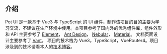 ## 介绍

Pot UI 是一款基于 Vue3 与 TypeScript 的 UI 组件，制作该项目的目的主要为学习交流，不建议在生产环境中使用。本项目参考了国内外的优秀组件库，组件外形和 API 主要参考了
[Element](https://element.eleme.cn/#/zh-CN)，
[Ant Design](https://ant-design.gitee.io/index-cn)，
[Nebular](https://akveo.github.io/nebular/docs/components/components-overview)，
[Material](https://material.angular.io/components/categorie)。
文档页面设计主要参考了 [Vant](https://youzan.github.io/vant-weapp/#/intro)。
项目的技术栈为 Vue3，TypeScript，VueRouter4。项目涉及到的技术请看本人的[技术博客](https://www.yuque.com/yikezaozi/vwbl0d/moa7ui)。